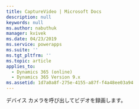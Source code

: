 ```yaml
---
title: CaptureVideo | Microsoft Docs
description: null
keywords: null
ms.author: nabuthuk
manager: kvivek
ms.date: 04/23/2019
ms.service: powerapps
ms.suite: ''
ms.tgt_pltfrm: ''
ms.topic: article
applies_to:
  - Dynamics 365 (online)
  - Dynamics 365 Version 9.x
ms.assetid: 1d7a0a8f-275e-4155-a87f-f4a48ee03a94
---
```


デバイス カメラを呼び出してビデオを録画します。